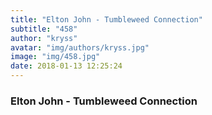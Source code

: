 ```yaml
---
title: "Elton John - Tumbleweed Connection"
subtitle: "458"
author: "kryss"
avatar: "img/authors/kryss.jpg"
image: "img/458.jpg"
date: 2018-01-13 12:25:24
---
```


### Elton John - Tumbleweed Connection
